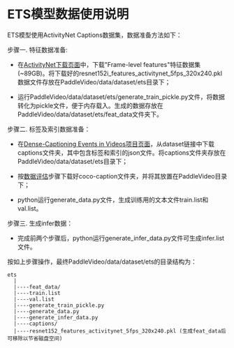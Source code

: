 # ETS模型数据使用说明

ETS模型使用ActivityNet Captions数据集，数据准备方法如下：

步骤一. 特征数据准备:

- 在[ActivityNet下载页面](http://activity-net.org/challenges/2019/tasks/anet_captioning.html)中，下载"Frame-level features"特征数据集(~89GB)。将下载好的resnet152i\_features\_activitynet\_5fps\_320x240.pkl数据文件存放在PaddleVideo/data/dataset/ets目录下；

- 运行PaddleVideo/data/dataset/ets/generate\_train\_pickle.py文件，将数据转化为pickle文件，便于内存载入。生成的数据存放在PaddleVideo/data/dataset/ets/feat\_data文件夹下。

步骤二. 标签及索引数据准备：

- 在[Dense-Captioning Events in Videos项目页面](http://cs.stanford.edu/people/ranjaykrishna/densevid/)，从dataset链接中下载captions文件夹，其中包含标签和索引的json文件。将captions文件夹存放在PaddleVideo/data/dataset/ets目录下；

- 按[数据评估](../../../metrics/ets\_metrics/README.md)步骤下载好coco-caption文件夹，并将其放置在PaddleVideo目录下；

- python运行generate\_data.py文件，生成训练用的文本文件train.list和val.list。

步骤三. 生成infer数据：

- 完成前两个步骤后，python运行generate\_infer\_data.py文件可生成infer.list文件。

按如上步骤操作，最终PaddleVideo/data/dataset/ets的目录结构为：

```
ets
  |
  |----feat_data/
  |----train.list
  |----val.list
  |----generate_train_pickle.py
  |----generate_data.py
  |----generate_infer_data.py
  |----captions/
  |----resnet152_features_activitynet_5fps_320x240.pkl (生成feat_data后可移除以节省磁盘空间)
```
